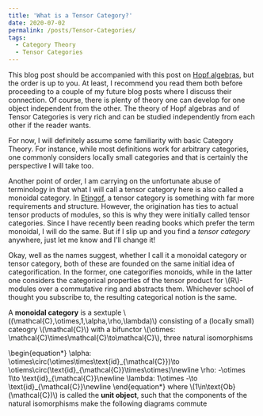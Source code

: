 ```yaml
---
title: 'What is a Tensor Category?'
date: 2020-07-02
permalink: /posts/Tensor-Categories/
tags:
  - Category Theory
  - Tensor Categories
---
```


This blog post should be accompanied with this post on [Hopf algebras](https://almosttrivial.github.io/posts/Hopf-Algebras/), but the order is up to you. At least, I recommend you read them both before proceeding to a couple of my future blog posts where I discuss their connection. Of course, there is plenty of theory one can develop for one object independent from the other. The theory of Hopf algebras and of Tensor Categories is very rich and can be studied independently from each other if the reader wants.

For now, I will definitely assume some familiarity with basic Category Theory. For instance, while most definitions work for arbitrary categories, one commonly considers locally small categories and that is certainly the perspective I will take too.

Another point of order, I am carrying on the unfortunate abuse of terminology in that what I will call a tensor category here is also called a monoidal category. In [Etingof](REFERENCE), a tensor category is something with far more requirements and structure. However, the origination has ties to actual tensor products of modules, so this is why they were initially called tensor categories. Since I have recently been reading books which prefer the term monoidal, I will do the same. But if I slip up and you find a _tensor category_ anywhere, just let me know and I'll change it!

Okay, well as the names suggest, whether I call it a monoidal category or tensor category, both of these are founded on the same initial idea of categorification. In the former, one categorifies monoids, while in the latter one considers the categorical properties of the tensor product for \\(R\\)-modules over a commutative ring and abstracts them. Whichever school of thought you subscribe to, the resulting categorical notion is the same.

A **monoidal category** is a sextuple \\((\mathcal{C},\otimes,1,\alpha,\rho,\lambda)\\) consisting of a (locally small) cateogry \\(\mathcal{C}\\) with a bifunctor \\(\otimes: \mathcal{C}\times\mathcal{C}\to\mathcal{C}\\), three natural isomorphisms

\begin{equation*}
   \alpha: \otimes\circ(\otimes\times\text{id}\_{\mathcal{C}})\to \otiems\circ(\text{id}\_{\mathcal{C}}\times\otimes)\newline
   \rho: -\otimes 1\to \text{id}\_{\mathcal{C}}\newline
   \lambda: 1\otimes -\to \text{id}\_{\mathcal{C}}\newline
\end{equation*}
where \\(1\in\text{Ob}(\mathcal{C})\\) is called the **unit object**, such that the components of the natural isomorphisms make the following diagrams commute









